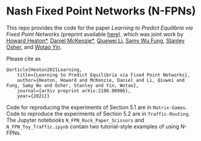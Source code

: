 # Nash Fixed Point Networks (N-FPNs)

This repo provides the code for the paper _Learning to Predict Equilibria via Fixed Point Networks_ (preprint available [here](https://arxiv.org/abs/2106.00906)), which was joint work by
[Howard Heaton*](howardheaton.tech), [Daniel McKenzie*](http://danielmckenzie.github.io), [Qiuewei Li](https://www.math.ucla.edu/~qiuweili/), [Samy Wu Fung](https://sites.google.com/site/samywufung/), [Stanley Osher](https://scholar.google.com/citations?user=d3UtiX8AAAAJ&hl=en), and [Wotao Yin](https://scholar.google.com/citations?hl=en&user=kpQGGFUAAAAJ).

Please cite as

    @article{Heaton2021Learning,
        title={Learning to Predict Equilibria via Fixed Point Networks},
        author={Heaton, Howard and McKenzie, Daniel and Li, Qiuwei and Fung, Samy Wu and Osher, Stanley and Yin, Wotao},
        journal={arXiv preprint arXiv:2106.00906},
        year={2021}}

Code for reproducing the experiments of Section 5.1 are in `Matrix-Games`. Code to reproduce the experiments of Section 5.2 are in `Traffic-Routing`. The Jupyter notebooks `N_FPN_Rock_Paper_Scissors` and `N_FPN_Toy_Traffic.ipynb` contain two tutorial-style examples of using N-FPNs. 
